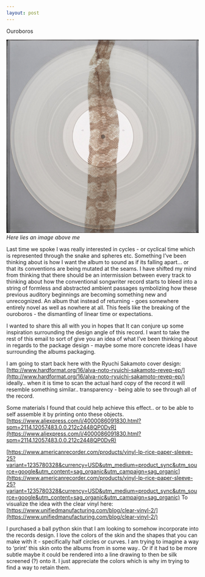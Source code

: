 ```yaml
---
layout: post
---
```

Ouroboros

![ouroboros cover](/assets/imgs/ouroboros-cover.png)
*Here lies an image above me*

Last time we spoke I was really interested in cycles - or cyclical time which is represented through the snake and spheres etc. Something I’ve been thinking about is how I want the album to sound as if its falling apart… or that its conventions are being mutated at the seams. I have shifted my mind from thinking that there should be an intermission between every track to thinking about how the conventional songwriter record starts to bleed into a string of formless and abstracted ambient passages symbolizing how these previous auditory beginnings are becoming something new and unrecognized. An album that instead of returning - goes somewhere entirely novel as well as nowhere at all. This feels like the breaking of the ouroboros - the dismantling of linear time or expectations.

I wanted to share this all with you in hopes that It can conjure up some inspiration surrounding the design angle of this record. I want to take the rest of this email to sort of give you an idea of what I’ve been thinking about in regards to the package design - maybe some more concrete ideas I have surrounding the albums packaging.

I am going to start back here with the Ryuchi Sakamoto cover design: [http://www.hardformat.org/16/alva-noto-ryuichi-sakamoto-revep-ep/](http://www.hardformat.org/16/alva-noto-ryuichi-sakamoto-revep-ep/)
ideally.. when it is time to scan the actual hard copy of the record it will resemble something similar.. transparency - being able to see through all of the record.

Some materials I found that could help achieve this effect.. or to be able to self assemble it by printing onto these objects.
[https://www.aliexpress.com/i/4000086091830.html?spm=2114.12057483.0.0.212c2448QP0DvR](https://www.aliexpress.com/i/4000086091830.html?spm=2114.12057483.0.0.212c2448QP0DvR)

[https://www.americanrecorder.com/products/vinyl-lp-rice-paper-sleeve-25?variant=1235780328&currency=USD&utm_medium=product_sync&utm_source=google&utm_content=sag_organic&utm_campaign=sag_organic](https://www.americanrecorder.com/products/vinyl-lp-rice-paper-sleeve-25?variant=1235780328&currency=USD&utm_medium=product_sync&utm_source=google&utm_content=sag_organic&utm_campaign=sag_organic)
To visualize the idea with the clear vinyl here: [https://www.unifiedmanufacturing.com/blog/clear-vinyl-2/](https://www.unifiedmanufacturing.com/blog/clear-vinyl-2/)

I purchased a ball python skin that I am looking to somehow incorporate into the records design. I love the colors of the skin and the shapes that you can make with it - specifically half circles or curves. I am trying to imagine a way to ‘print’ this skin onto the albums from in some way.. Or if it had to be more subtle maybe it could be rendered into a line drawing to then be silk screened (?) onto it. I just appreciate the colors which is why im trying to find a way to retain them.
